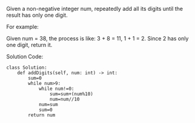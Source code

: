 Given a non-negative integer num, repeatedly add all its digits until the result has only one digit.

For example:

Given num = 38, the process is like: 3 + 8 = 11, 1 + 1 = 2. Since 2 has only one digit, return it.

Solution Code:

    class Solution:
        def addDigits(self, num: int) -> int:
            sum=0
            while num>9:
                while num!=0:     
                    sum=sum+(num%10)
                    num=num//10
                num=sum
                sum=0
            return num

